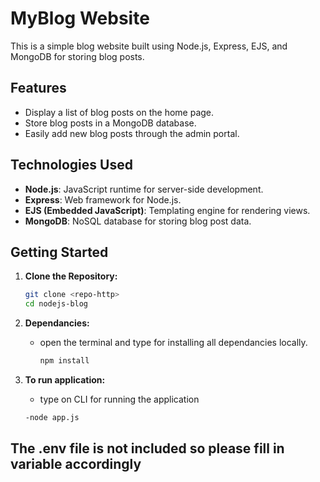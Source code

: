 #  MyBlog Website

This is a simple blog website built using Node.js, Express, EJS, and MongoDB for storing blog posts.

## Features

- Display a list of blog posts on the home page.
- Store blog posts in a MongoDB database.
- Easily add new blog posts through the admin portal.

## Technologies Used

- **Node.js**: JavaScript runtime for server-side development.
- **Express**: Web framework for Node.js.
- **EJS (Embedded JavaScript)**: Templating engine for rendering views.
- **MongoDB**: NoSQL database for storing blog post data.

## Getting Started

1. **Clone the Repository:**

   ```bash
   git clone <repo-http>
   cd nodejs-blog

2. **Dependancies:**
    - open the terminal and type for installing all dependancies locally.
      ```bash
      npm install

3. **To run application:**
   - type on CLI for running the application
    ```bash
   -node app.js

## The .env file is not included so please fill in variable accordingly
